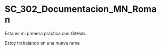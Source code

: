 # SC_302_Documentacion_MN_Roman

Esta es mi primera práctica con GitHub.

Estoy trabajando en una nueva rama
